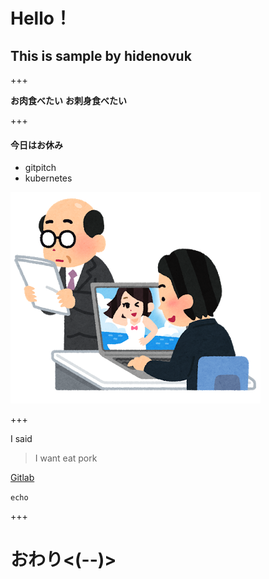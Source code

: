 # Hello！

## This is sample by hidenovuk

+++


**お肉食べたい**
**お刺身食べたい**


+++


#### 今日はお休み
* gitpitch
* kubernetes

![sabori](/images/business_sabori_pc.png)

+++

I said 

> I want eat pork

[Gitlab](http://gitlab.com)


`echo`

+++


# おわり<(--)>